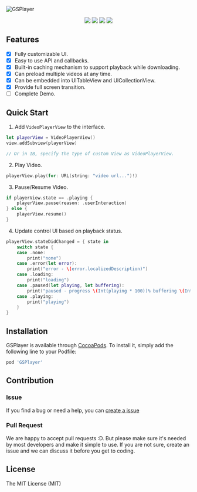 ![GSPlayer](https://github.com/wxxsw/GSPlayer/blob/master/ScreenShots/logo.png)

<p align="center">
<a href="https://developer.apple.com/swift"><img src="https://img.shields.io/badge/language-swift5-f48041.svg?style=flat"></a>
<a href="https://developer.apple.com/ios"><img src="https://img.shields.io/badge/platform-iOS10+-blue.svg?style=flat"></a>
<a href="http://cocoadocs.org/docsets/GSPlayer"><img src="https://img.shields.io/badge/Cocoapods-compatible-4BC51D.svg?style=flat"></a>
<a href="https://github.com/wxxsw/GSPlayer/blob/master/LICENSE"><img src="http://img.shields.io/badge/license-MIT-lightgrey.svg?style=flat"></a>
</p>

## Features

- [x] Fully customizable UI.
- [x] Easy to use API and callbacks.
- [x] Built-in caching mechanism to support playback while downloading.
- [x] Can preload multiple videos at any time.
- [x] Can be embedded into UITableView and UICollectionView.
- [x] Provide full screen transition.
- [ ] Complete Demo.

## Quick Start

1. Add `VideoPlayerView` to the interface.
```swift
let playerView = VideoPlayerView()
view.addSubview(playerView)

// Or in IB, specify the type of custom View as VideoPlayerView.
```

2. Play Video.
```swift
playerView.play(for: URL(string: "video url...")!)
```

3. Pause/Resume Video.
```swift
if playerView.state == .playing {
    playerView.pause(reason: .userInteraction)
} else {
    playerView.resume()
}
```

4. Update control UI based on playback status.
```swift
playerView.stateDidChanged = { state in
    switch state {
    case .none:
        print("none")
    case .error(let error):
        print("error - \(error.localizedDescription)")
    case .loading:
        print("loading")
    case .paused(let playing, let buffering):
        print("paused - progress \(Int(playing * 100))% buffering \(Int(buffering * 100))%")
    case .playing:
        print("playing")
    }
}
```

## Installation

GSPlayer is available through [CocoaPods](https://cocoapods.org). To install
it, simply add the following line to your Podfile:

```ruby
pod 'GSPlayer'
```

## Contribution

### Issue

If you find a bug or need a help, you can [create a issue](https://github.com/wxxsw/GSPlayer/issues/new)

### Pull Request

We are happy to accept pull requests :D. But please make sure it's needed by most developers and make it simple to use. If you are not sure, create an issue and we can discuss it before you get to coding.

## License

The MIT License (MIT)
